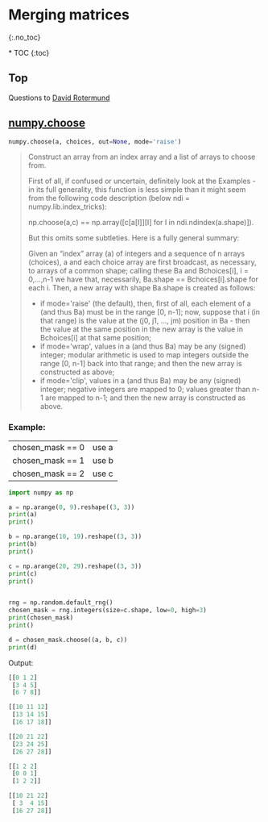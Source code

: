 # Merging matrices
{:.no_toc}

<nav markdown="1" class="toc-class">
* TOC
{:toc}
</nav>

## Top

Questions to [David Rotermund](mailto:davrot@uni-bremen.de)


## [numpy.choose](https://numpy.org/doc/stable/reference/generated/numpy.choose.html#numpy-choose)

```python
numpy.choose(a, choices, out=None, mode='raise')
```

> Construct an array from an index array and a list of arrays to choose from.
> 
> First of all, if confused or uncertain, definitely look at the Examples - in its full generality, this function is less simple than it might seem from the following code description (below ndi = numpy.lib.index_tricks):
> 
> np.choose(a,c) == np.array([c[a[I]][I] for I in ndi.ndindex(a.shape)]).
> 
> But this omits some subtleties. Here is a fully general summary:
> 
> Given an “index” array (a) of integers and a sequence of n arrays (choices), a and each choice array are first broadcast, as necessary, to arrays of a common shape; calling these Ba and Bchoices[i], i = 0,…,n-1 we have that, necessarily, Ba.shape == Bchoices[i].shape for each i. Then, a new array with shape Ba.shape is created as follows:
> * if mode='raise' (the default), then, first of all, each element of a (and thus Ba) must be in the range [0, n-1]; now, suppose that i (in that range) is the value at the (j0, j1, ..., jm) position in Ba - then the value at the same position in the new array is the value in Bchoices[i] at that same position;
> * if mode='wrap', values in a (and thus Ba) may be any (signed) integer; modular arithmetic is used to map integers outside the range [0, n-1] back into that range; and then the new array is constructed as above;
> * if mode='clip', values in a (and thus Ba) may be any (signed) integer; negative integers are mapped to 0; values greater than n-1 are mapped to n-1; and then the new array is constructed as above.

### Example:

|||
|---|---|
|chosen_mask == 0| use a|
|chosen_mask == 1| use b|
|chosen_mask == 2| use c|

```python
import numpy as np

a = np.arange(0, 9).reshape((3, 3))
print(a)
print()

b = np.arange(10, 19).reshape((3, 3))
print(b)
print()

c = np.arange(20, 29).reshape((3, 3))
print(c)
print()


rng = np.random.default_rng()
chosen_mask = rng.integers(size=c.shape, low=0, high=3)
print(chosen_mask)
print()

d = chosen_mask.choose((a, b, c))
print(d)
```

Output: 

```python
[[0 1 2]
 [3 4 5]
 [6 7 8]]

[[10 11 12]
 [13 14 15]
 [16 17 18]]

[[20 21 22]
 [23 24 25]
 [26 27 28]]

[[1 2 2]
 [0 0 1]
 [1 2 2]]

[[10 21 22]
 [ 3  4 15]
 [16 27 28]]
```

